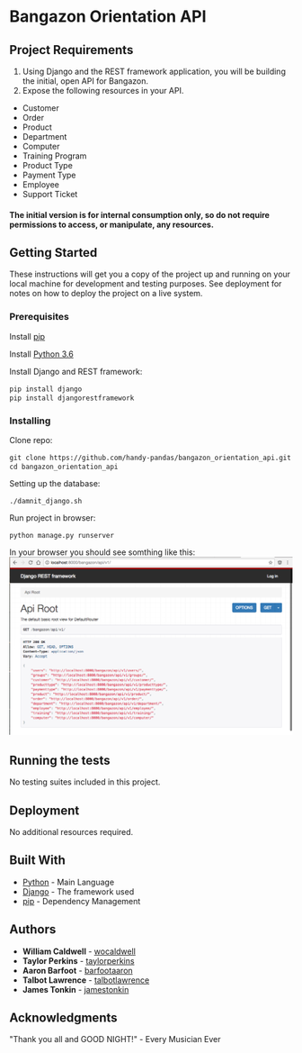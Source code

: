 # Bangazon Orientation API

## Project Requirements
1. Using Django and the REST framework application, you will be building the initial, open API for Bangazon.
2. Expose the following resources in your API.

  * Customer
  * Order
  * Product
  * Department
  * Computer
  * Training Program
  * Product Type
  * Payment Type
  * Employee
  * Support Ticket

#### The initial version is for internal consumption only, so do not require permissions to access, or manipulate, any resources.

## Getting Started

These instructions will get you a copy of the project up and running on your local machine for development and testing purposes. See deployment for notes on how to deploy the project on a live system.

### Prerequisites
Install [pip](https://packaging.python.org/installing/)

Install [Python 3.6](https://www.python.org/downloads/)

Install Django and REST framework:
```
pip install django
pip install djangorestframework
```

### Installing
Clone repo:

```
git clone https://github.com/handy-pandas/bangazon_orientation_api.git
cd bangazon_orientation_api
```
Setting up the database:
```
./damnit_django.sh 
```
Run project in browser:

```
python manage.py runserver
```
In your browser you should see somthing like this:
![api screen shot](images/api-root.jpg?raw=true)

## Running the tests
No testing suites included in this project.

## Deployment
No additional resources required.
## Built With

* [Python](http://www.dropwizard.io/1.0.2/docs/) - Main Language
* [Django](http://www.dropwizard.io/1.0.2/docs/) - The framework used
* [pip](https://maven.apache.org/) - Dependency Management


## Authors

* **William Caldwell** - [wocaldwell](https://github.com/wocaldwell)
* **Taylor Perkins** - [taylorperkins](https://github.com/taylorperkins)
* **Aaron Barfoot** - [barfootaaron](https://github.com/barfootaaron)
* **Talbot Lawrence** - [talbotlawrence](https://github.com/talbotlawrence)
* **James Tonkin** - [jamestonkin](https://github.com/jamestonkin)


## Acknowledgments
"Thank you all and GOOD NIGHT!" - Every Musician Ever
